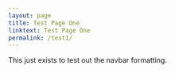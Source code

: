 ```yaml
---
layout: page
title: Test Page One
linktext: Test Page One
permalink: /test1/
---
```


This just exists to test out the navbar formatting.
